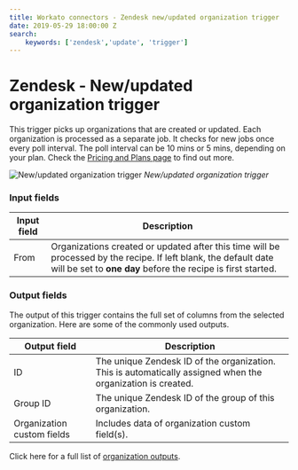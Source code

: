 ```yaml
---
title: Workato connectors - Zendesk new/updated organization trigger
date: 2019-05-29 18:00:00 Z
search:
    keywords: ['zendesk','update', 'trigger']
---
```


# Zendesk - New/updated organization trigger
This trigger picks up organizations that are created or updated. Each organization is processed as a separate job. It checks for new jobs once every poll interval. The poll interval can be 10 mins or 5 mins, depending on your plan. Check the [Pricing and Plans page](https://www.workato.com/pricing?audience=general) to find out more.

![New/updated organization trigger](~@img/connectors/zendesk/updated-organization-trigger.png)
*New/updated organization trigger*

### Input fields
| Input field | Description |
|-------------|-------------|
| From        | Organizations created or updated after this time will be processed by the recipe. If left blank, the default date will be set to **one day** before the recipe is first started. |

### Output fields
The output of this trigger contains the full set of columns from the selected organization. Here are some of the commonly used outputs.

| Output field | Description                                                  |
|--------------|--------------------------------------------------------------|
| ID           | The unique Zendesk ID of the organization. This is automatically assigned when the organization is created. |
| Group ID     | The unique Zendesk ID of the group of this organization.     |
| Organization custom fields | Includes data of organization custom field(s). |

Click here for a full list of [organization outputs](/connectors/zendesk/organization-fields.md#organization-output-fields).
